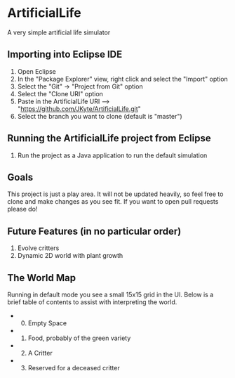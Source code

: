 # ArtificialLife
A very simple artificial life simulator


## Importing into Eclipse IDE
1. Open Eclipse
2. In the "Package Explorer" view, right click and select the "Import" option
3. Select the "Git" -> "Project from Git" option
4. Select the "Clone URI" option
5. Paste in the ArtificialLife URI --> "https://github.com/JKyte/ArtificialLife.git"
6. Select the branch you want to clone (default is "master")


## Running the ArtificialLife project from Eclipse
1. Run the project as a Java application to run the default simulation


## Goals
This project is just a play area. It will not be updated heavily, so feel free
to clone and make changes as you see fit. If you want to open pull requests
please do!


## Future Features (in no particular order)
1. Evolve critters
2. Dynamic 2D world with plant growth

## The World Map
Running in default mode you see a small 15x15 grid in the UI. Below is a brief table
of contents to assist with interpreting the world.
- 0. Empty Space
- 1. Food, probably of the green variety
- 2. A Critter
- 3. Reserved for a deceased critter